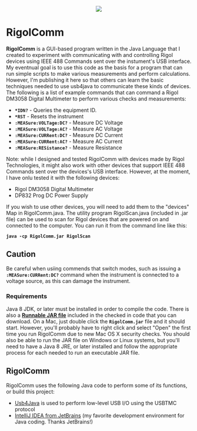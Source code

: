 <p align="center"><img src="https://github.com/wholder/RigolComm/blob/master/images/RigolComm%20Screenshot.png"></p>

# RigolComm
**RigolComm** is a GUI-based program written in the Java Language that I created to experiment with communicating with and controlling Rigol devices using IEEE 488 Commands sent over the instument's USB interface.  My eventnual goal is to use this code as the basis for a program that can run simple scripts to make various measurements and perform calculations.  However, I'm publishing it here so that others can learn the basic techniques needed to use usb4java to communicate these kinds of devices.  The following is a list of example commands that can command a Rigol DM3058 Digital Multimeter to perform various checks and measurements:

 - **`*IDN?`** - Queries the equipment ID.
 - **`*RST`**  - Resets the instrument
 - **`:MEASure:VOLTage:DC?`** - Measure DC Voltage
 - **`:MEASure:VOLTage:AC?`** - Measure AC Voltage
 - **`:MEASure:CURRent:DC?`** - Measure DC Current
 - **`:MEASure:CURRent:AC?`** - Measure AC Current
 - **`:MEASure:RESistance?`** - Measure Resistance
 
 Note: while I designed and tested RigolComm with devices made by Rigol Technologies, it might also work with other devices that support IEEE 488 Commands sent over the devices's USB interface.  However, at the moment, I have onlu tested it with the following devices:
 
  - Rigol DM3058 Digital Multimeter
  - DP832 Prog DC Power Supply
  
If you wish to use other devices, you will need to add them to the "devices" Map in RigolComm.java.  The utility program RigolScan.java (included in .jar file) can be used to scan for Rigol devices that are powered on and connected to the computer.  You can run it from the command line like this:

  **`java -cp RigolComm.jar RigolScan`**
 
## Caution
Be careful when usiing commends that switch modes, such as issuing a **`:MEASure:CURRent:DC?`** command when the instrument is connected to a voltage source, as this can damage the instrument.

### Requirements
Java 8 JDK, or later must be installed in order to compile the code.  There is also a [**Runnable JAR file**](https://github.com/wholder/RigolComm/blob/master/out/artifacts/RigolComm_jar) included in the checked in code that you can download.   On a Mac, just double click the **`RigolComm.jar`** file and it should start.  However, you'll probably have to right click and select "Open" the  first time you run RigolComm due to new Mac OS X security checks.  You should also be able to run the JAR file on Windows or Linux systems, but you'll need to have a Java 8 JRE, or later installed and follow the appropriate process for each needed to run an executable JAR file.

## RigolComm
RigolComm uses the following Java code to perform some of its functions, or build this project:
- [Usb4Java](http://usb4java.org) is used to perform low-level USB I/O using the USBTMC protocol
- [IntelliJ IDEA from JetBrains](https://www.jetbrains.com/idea/) (my favorite development environment for Java coding. Thanks JetBrains!)
